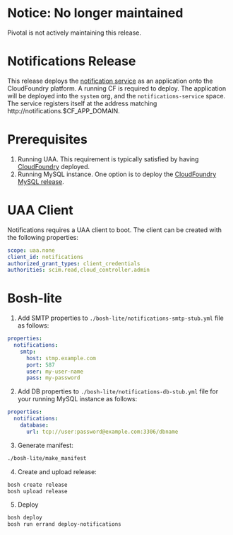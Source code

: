 # Notice: No longer maintained
Pivotal is not actively maintaining this release.

# Notifications Release
This release deploys the [notification service](https://github.com/cloudfoundry-incubator/notifications) as an application onto the CloudFoundry platform.
A running CF is required to deploy.
The application will be deployed into the `system` org, and the `notifications-service` space.
The service registers itself at the address matching http://notifications.$CF_APP_DOMAIN.

# Prerequisites
1. Running UAA. This requirement is typically satisfied by having [CloudFoundry](https://github.com/cloudfoundry/cf-release) deployed.
1. Running MySQL instance. One option is to deploy the [CloudFoundry MySQL release](https://github.com/cloudfoundry/cf-mysql-release).

# UAA Client
Notifications requires a UAA client to boot. The client can be created with the following properties:
```yaml
scope: uaa.none
client_id: notifications
authorized_grant_types: client_credentials
authorities: scim.read,cloud_controller.admin
```

# Bosh-lite

1. Add SMTP properties to `./bosh-lite/notifications-smtp-stub.yml` file as follows:
  ```yaml
  properties:
    notifications:
      smtp:
        host: stmp.example.com
        port: 587
        user: my-user-name
        pass: my-password
  ```

2. Add DB properties to `./bosh-lite/notifications-db-stub.yml` file for your running
   MySQL instance as follows:
  ```yaml
  properties:
    notifications:
      database:
        url: tcp://user:password@example.com:3306/dbname
  ```


3. Generate manifest:
  ```bash
  ./bosh-lite/make_manifest
  ```

4. Create and upload release:
  ```bash
  bosh create release
  bosh upload release
  ```

5. Deploy
  ```bash
  bosh deploy
  bosh run errand deploy-notifications
  ```
